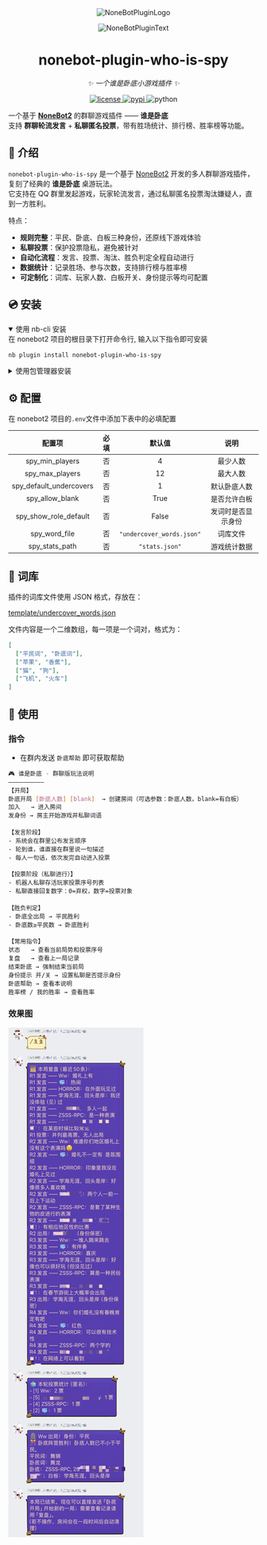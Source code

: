 <div align="center">
  <img src="https://s2.loli.net/2022/06/16/opBDE8Swad5rU3n.png" width="180" height="180" alt="NoneBotPluginLogo">
  <br>
  <p><img src="https://s2.loli.net/2022/06/16/xsVUGRrkbn1ljTD.png" width="240" alt="NoneBotPluginText"></p>
</div>

<div align="center">

# nonebot-plugin-who-is-spy

_✨ 一个谁是卧底小游戏插件 ✨_


<a href="./LICENSE">
    <img src="https://img.shields.io/github/license/Hanserprpr/nonebot-plugin-who-is-spy.svg" alt="license">
</a>
<a href="https://pypi.python.org/pypi/nonebot-plugin-who-is-spy">
    <img src="https://img.shields.io/pypi/v/nonebot-plugin-who-is-spy.svg" alt="pypi">
</a>
<img src="https://img.shields.io/badge/python-3.9+-blue.svg" alt="python">

</div>

一个基于 **[NoneBot2](https://nonebot.dev/)** 的群聊游戏插件 —— **谁是卧底**  
支持 **群聊轮流发言** + **私聊匿名投票**，带有胜场统计、排行榜、胜率榜等功能。

## 📖 介绍

`nonebot-plugin-who-is-spy` 是一个基于 [NoneBot2](https://v2.nonebot.dev/) 开发的多人群聊游戏插件，复刻了经典的 **谁是卧底** 桌游玩法。  
它支持在 QQ 群里发起游戏，玩家轮流发言，通过私聊匿名投票淘汰嫌疑人，直到一方胜利。  

特点：
- **规则完整**：平民、卧底、白板三种身份，还原线下游戏体验  
- **私聊投票**：保护投票隐私，避免被针对  
- **自动化流程**：发言、投票、淘汰、胜负判定全程自动进行  
- **数据统计**：记录胜场、参与次数，支持排行榜与胜率榜  
- **可定制化**：词库、玩家人数、白板开关、身份提示等均可配置

## 💿 安装

<details open>
<summary>使用 nb-cli 安装</summary>
在 nonebot2 项目的根目录下打开命令行, 输入以下指令即可安装

    nb plugin install nonebot-plugin-who-is-spy

</details>

<details>
<summary>使用包管理器安装</summary>
在 nonebot2 项目的插件目录下, 打开命令行, 根据你使用的包管理器, 输入相应的安装命令

<details>
<summary>pip</summary>

    pip install nonebot-plugin-who-is-spy
</details>
<details>
<summary>pdm</summary>

    pdm add nonebot-plugin-who-is-spy
</details>
<details>
<summary>poetry</summary>

    poetry add nonebot-plugin-who-is-spy
</details>
<details>
<summary>conda</summary>

    conda install nonebot-plugin-who-is-spy
</details>

打开 nonebot2 项目根目录下的 `pyproject.toml` 文件, 在 `[tool.nonebot]` 部分追加写入

    plugins = ["nonebot_plugin_template"]

</details>

## ⚙️ 配置

在 nonebot2 项目的`.env`文件中添加下表中的必填配置

| 配置项 | 必填 | 默认值 | 说明 |
|:-----:|:----:|:----:|:----:|
| spy_min_players | 否 | 4 | 最少人数 |
| spy_max_players | 否 | 12 | 最大人数 |
| spy_default_undercovers | 否 | 1 | 默认卧底人数 |
| spy_allow_blank | 否 | True | 是否允许白板 |
| spy_show_role_default | 否 | False | 发词时是否显示身份 |
| spy_word_file | 否 | `"undercover_words.json"` | 词库文件 |
| spy_stats_path | 否 | `"stats.json"` | 游戏统计数据 |

## 📂 词库

插件的词库文件使用 JSON 格式，存放在：

[template/undercover_words.json](template/undercover_words.json)

文件内容是一个二维数组，每一项是一个词对，格式为：

```json
[
  ["平民词", "卧底词"],
  ["苹果", "香蕉"],
  ["猫", "狗"],
  ["飞机", "火车"]
]
```

## 🎉 使用

### 指令

- 在群内发送 `卧底帮助` 即可获取帮助

```sh
🎮 谁是卧底 - 群聊版玩法说明
——————————
【开局】
卧底开局 [卧底人数] [blank]  → 创建房间（可选参数：卧底人数，blank=有白板）
加入   → 进入房间
发身份 → 房主开始游戏并私聊词语

【发言阶段】
- 系统会在群里公布发言顺序
- 轮到谁，谁直接在群里说一句描述
- 每人一句话，依次发完自动进入投票

【投票阶段（私聊进行）】
- 机器人私聊存活玩家投票序号列表
- 私聊直接回复数字：0=弃权，数字=投票对象

【胜负判定】
- 卧底全出局 → 平民胜利
- 卧底数≥平民数 → 卧底胜利

【常用指令】
状态   → 查看当前局势和投票序号
复盘   → 查看上一局记录
结束卧底 → 强制结束当前局
身份提示 开/关 → 设置私聊是否提示身份
卧底帮助 → 查看本说明
胜率榜 / 我的胜率 → 查看胜率 
```

### 效果图

![alt text](dd293f33ba2a5fab033aa7829a44c20a.jpg)
